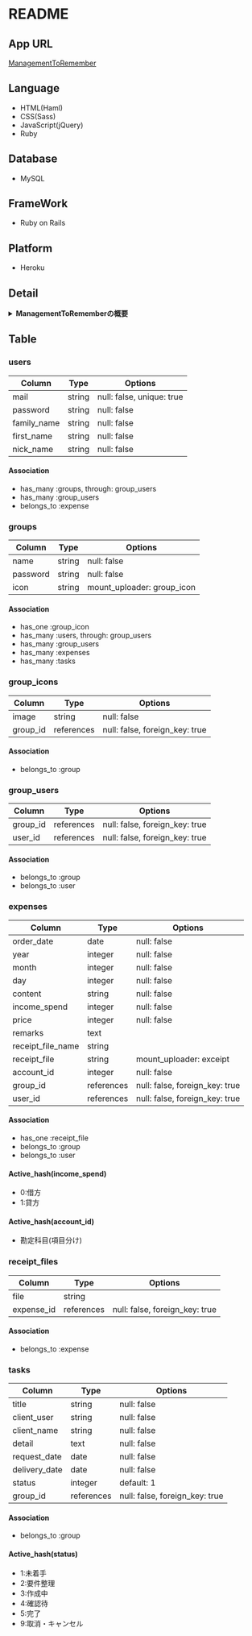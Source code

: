 # README

## App URL
  [ManagementToRemember](https://management-to-remember.herokuapp.com/)

## Language
+ HTML(Haml)
+ CSS(Sass)
+ JavaScript(jQuery)
+ Ruby

## Database
+ MySQL

## FrameWork
+ Ruby on Rails

## Platform
+ Heroku

## Detail
<details><summary><strong>ManagementToRememberの概要</strong></summary>
  本アプリは後で忘れないために一時的にメモ、保存することをコンセプトに作成したものである。
  <ol>
    <li><span>ユーザーの登録機能</span></li>
      <p></p>
    <li><span>グループ機能</span></li>
      <p>各グループごとに管理できる（他のユーザーを追加しないで自分専用のグループも複数作成可能）
      ※追加用のテストユーザーは[faker_X@gmail.com](X=1~100)</p>
    <li><span>タスク登録機能</span></li>
      <p>グループに紐づかせてタスク情報を登録できる機能</p>
    <li><span>貸借登録機能</span></li>
      <p>グループに紐づかせて収入・支出情報を登録できる機能</p>
  </ul>
</details>

## Table
### users
|Column|Type|Options|
|------|----|-------|
|mail|string|null: false, unique: true|
|password|string|null: false|
|family_name|string|null: false|
|first_name|string|null: false|
|nick_name|string|null: false|
#### Association
- has_many   :groups, through: group_users
- has_many   :group_users
- belongs_to :expense

### groups
|Column|Type|Options|
|------|----|-------|
|name|string|null: false|
|password|string|null: false|
|icon|string|mount_uploader: group_icon|
#### Association
- has_one  :group_icon
- has_many :users, through: group_users
- has_many :group_users
- has_many :expenses
- has_many :tasks

### group_icons
|Column|Type|Options|
|------|----|-------|
|image|string|null: false|
|group_id|references|null: false, foreign_key: true|
#### Association
- belongs_to :group

### group_users
|Column|Type|Options|
|------|----|-------|
|group_id|references|null: false, foreign_key: true|
|user_id|references|null: false, foreign_key: true|
#### Association
- belongs_to :group
- belongs_to :user

### expenses
|Column|Type|Options|
|------|----|-------|
|order_date|date|null: false|
|year|integer|null: false|
|month|integer|null: false|
|day|integer|null: false|
|content|string|null: false|
|income_spend|integer|null: false|
|price|integer|null: false|
|remarks|text|
|receipt_file_name|string|
|receipt_file|string|mount_uploader: exceipt|
|account_id|integer|null: false|
|group_id|references|null: false, foreign_key: true|
|user_id|references|null: false, foreign_key: true|
#### Association
- has_one    :receipt_file
- belongs_to :group
- belongs_to :user
#### Active_hash(income_spend)
- 0:借方
- 1:貸方
#### Active_hash(account_id)
- 勘定科目(項目分け)

### receipt_files
|Column|Type|Options|
|------|----|-------|
|file|string|
|expense_id|references|null: false, foreign_key: true|
#### Association
- belongs_to :expense

### tasks
|Column|Type|Options|
|------|----|-------|
|title|string|null: false|
|client_user|string|null: false|
|client_name|string|null: false|
|detail|text|null: false|
|request_date|date|null: false|
|delivery_date|date|null: false|
|status|integer|default: 1|
|group_id|references|null: false, foreign_key: true|
#### Association
- belongs_to :group
#### Active_hash(status)
- 1:未着手
- 2:要件整理
- 3:作成中
- 4:確認待
- 5:完了
- 9:取消・キャンセル